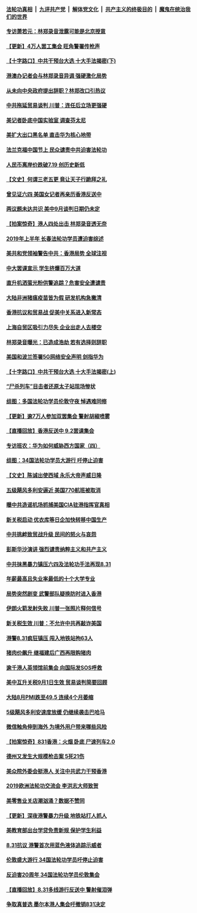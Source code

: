 ####  [法轮功真相](../../../../basic/blob/master/README.md?t=09032313) &nbsp;|&nbsp; [九评共产党](../../../../9ping.md/blob/master/README.md?t=09032313) &nbsp;|&nbsp; [解体党文化](../../../../jtdwh.md/blob/master/README.md?t=09032313)  &nbsp;|&nbsp; [共产主义的终极目的](../../../../gczydzjmd.md/blob/master/README.md?t=09032313) &nbsp;|&nbsp; [魔鬼在统治我们的世界](../../../../mgztzwmdsj.md/blob/master/README.md?t=09032313) 

#### [专访萧若元：林郑录音泄露可能是北京授意](../pages/nf4514/n11496811.md?t=09032313) 

#### [【更新】4万人罢工集会 旺角警署传枪声](../pages/nf4514/n11495594.md?t=09032313) 

#### [【十字路口】中共干预台大选 十大手法揭密(下)](../pages/nf4514/n11489673.md?t=09032313) 

#### [港澳办记者会与林郑录音异调 强硬激化局势](../pages/nf4514/n11496616.md?t=09032313) 

#### [从未向中央政府提出辞职？林郑改口引热议](../pages/nf4514/n11496660.md?t=09032313) 

#### [中共拖延贸易谈判 川普：连任后立场更强硬](../pages/nf4514/n11496558.md?t=09032313) 

#### [美记者卧底中国实验室 调查芬太尼](../pages/nf4514/n11495261.md?t=09032313) 

#### [美扩大出口黑名单 直击华为核心地带](../pages/nf4514/n11469002.md?t=09032313) 

#### [法兰克福中国节上 民众谴责中共迫害法轮功](../pages/nf4514/n11492087.md?t=09032313) 

#### [人民币离岸价跌破7.19 创历史新低](../pages/nf4514/n11495853.md?t=09032313) 

#### [【文史】何谓三老五更 竟让天子行跪拜之礼](../pages/nf4514/n11492231.md?t=09032313) 

#### [曾见证六四 美国女记者再亲历香港反送中](../pages/nf4514/n11495042.md?t=09032313) 

#### [两议题未达共识 美中9月谈判日期仍未定](../pages/nf4514/n11494942.md?t=09032313) 

#### [【拍案惊奇】港人四处出击 林郑录音透无奈](../pages/nf4514/n11495041.md?t=09032313) 

#### [2019年上半年 长春法轮功学员遭迫害综述](../pages/nf4514/n11488590.md?t=09032313) 

#### [美共和党领袖警告中共：香港局势 全球注视](../pages/nf4514/n11494644.md?t=09032313) 

#### [中大罢课宣示 学生挤爆百万大道](../pages/nf4514/n11494317.md?t=09032313) 

#### [直升机洒萤光粉供警追踪？危害安全遭谴责](../pages/nf4514/n11494433.md?t=09032313) 

#### [大陆非洲猪瘟疫苗皆为假 研发机构急撇清](../pages/nf4514/n11494278.md?t=09032313) 

#### [香港抗议和贸易战 促美中关系进入新常态](../pages/nf4514/n11494180.md?t=09032313) 

#### [上海自贸区吸引力尽失 企业出走人去楼空](../pages/nf4514/n11494304.md?t=09032313) 

#### [林郑录音曝光：已造成浩劫 若有选择则辞职](../pages/nf4514/n11494272.md?t=09032313) 

#### [美国和波兰签署5G网络安全声明 剑指华为](../pages/nf4514/n11494094.md?t=09032313) 

#### [【十字路口】中共干预台大选 十大手法揭密(上)](../pages/nf4514/n11489627.md?t=09032313) 

#### [“尸杀列车”目击者还原太子站现场惨状](../pages/nf4514/n11493797.md?t=09032313) 

#### [组图：多国法轮功学员伦敦守夜 悼遇难同修](../pages/nf4514/n11492546.md?t=09032313) 

#### [【更新】逾7万人参加双罢集会 警射胡椒喷雾](../pages/nf4514/n11492670.md?t=09032313) 

#### [【直播回放】香港反送中 9.2罢课集会](../pages/nf4514/n11492004.md?t=09032313) 

#### [专访班农：华为如何威胁西方国家（四）](../pages/nf4514/n11492276.md?t=09032313) 

#### [组图：34国法轮功学员大游行 吁停止迫害](../pages/nf4514/n11492658.md?t=09032313) 

#### [【文史】陈诚出使西域 永乐大帝声威日隆](../pages/nf4514/n7988331.md?t=09032313) 

#### [五级飓风多利安逼近 美国770航班被取消](../pages/nf4514/n11493033.md?t=09032313) 

#### [曝中共造谣机场抓捕美国CIA驻港指挥官真相](../pages/nf4514/n11492596.md?t=09032313) 

#### [新关税启动 优衣库等日企加快转移中国生产](../pages/nf4514/n11492817.md?t=09032313) 

#### [中共挑衅致贸战升级 民间的怒火与哀怨](../pages/nf4514/n11486841.md?t=09032313) 

#### [彭斯华沙演讲 强烈谴责纳粹主义和共产主义](../pages/nf4514/n11492441.md?t=09032313) 

#### [中共抹黑暴力镇压六四及法轮功手法再现8.31](../pages/nf4514/n11492406.md?t=09032313) 

#### [年薪最高且失业率最低的十个大学专业](../pages/nf4514/n11481694.md?t=09032313) 

#### [局势突然剧变 武警部队疑换防时进入香港](../pages/nf4514/n11492272.md?t=09032313) 

#### [伊朗火箭发射失败 川普一张照片释何信号](../pages/nf4514/n11492188.md?t=09032313) 

#### [新关税生效 川普：不允许中共再敲诈美国](../pages/nf4514/n11492184.md?t=09032313) 

#### [港警8.31疯狂镇压 闯入地铁站拘63人](../pages/nf4514/n11491946.md?t=09032313) 

#### [猪肉价飙升 继福建后广西再限购猪肉](../pages/nf4514/n11492008.md?t=09032313) 

#### [逾千港人英领馆前集会 向国际发SOS呼救](../pages/nf4514/n11491988.md?t=09032313) 

#### [美中互升关税9月1日生效 贸易谈判简要回顾](../pages/nf4514/n11491695.md?t=09032313) 

#### [大陆8月PMI跌至49.5 连续4个月萎缩](../pages/nf4514/n11491724.md?t=09032313) 

#### [5级飓风多利安速度放缓 仍继续袭击巴哈马](../pages/nf4514/n11491572.md?t=09032313) 

#### [微信触角伸到海外 为境外用户带来哪些风险](../pages/nf4514/n11490896.md?t=09032313) 

#### [【拍案惊奇】831香港：火烟 卧底 尸速列车2.0](../pages/nf4514/n11491124.md?t=09032313) 

#### [德州又发生大规模枪击案 5死21伤](../pages/nf4514/n11491112.md?t=09032313) 

#### [美众院外委会挺港人 关注中共武力干预香港](../pages/nf4514/n11491048.md?t=09032313) 

#### [2019欧洲法轮功交流会 李洪志大师致贺](../pages/nf4514/n11490613.md?t=09032313) 

#### [美零售业关店潮汹涌？数据不赞同](../pages/nf4514/n11490743.md?t=09032313) 

#### [【更新】深夜港警暴力升级 地铁站打人抓人](../pages/nf4514/n11489755.md?t=09032313) 

#### [美教育部出台学贷免责新规 保护学生利益](../pages/nf4514/n11490654.md?t=09032313) 

#### [8.31抗议 港警首次用蓝色液体追踪示威者](../pages/nf4514/n11490594.md?t=09032313) 

#### [伦敦盛大游行 34国法轮功学员吁停止迫害](../pages/nf4514/n11489263.md?t=09032313) 

#### [反迫害20周年 34国法轮功学员伦敦集会](../pages/nf4514/n11489082.md?t=09032313) 

#### [【直播回放】8.31多线游行反送中 警射催泪弹](../pages/nf4514/n11486408.md?t=09032313) 

#### [争取真普选 墨尔本港人集会吁撤销831决定](../pages/nf4514/n11490219.md?t=09032313) 

